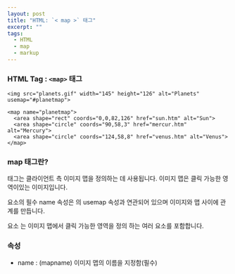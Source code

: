 ```yaml
---
layout: post
title: "HTML: `< map >` 태그"
excerpt: ""
tags: 
  - HTML
  - map
  - markup
---
```


### HTML Tag : `<map>` 태그
```
<img src="planets.gif" width="145" height="126" alt="Planets" usemap="#planetmap">

<map name="planetmap">
  <area shape="rect" coords="0,0,82,126" href="sun.htm" alt="Sun">
  <area shape="circle" coords="90,58,3" href="mercur.htm" alt="Mercury">
  <area shape="circle" coords="124,58,8" href="venus.htm" alt="Venus">
</map>

```
### map 태그란?
 
<map> 태그는 클라이언트 측 이미지 맵을 정의하는 데 사용됩니다. 이미지 맵은 클릭 가능한 영역이있는 이미지입니다.

<map> 요소의 필수 name 속성은 <img>의 usemap 속성과 연관되어 있으며 이미지와 맵 사이에 관계를 만듭니다.

<map> 요소 는 이미지 맵에서 클릭 가능한 영역을 정의 하는 여러 <area> 요소를 포함합니다.

### 속성

* name : (mapname) 이미지 맵의 이름을 지정함(필수)
